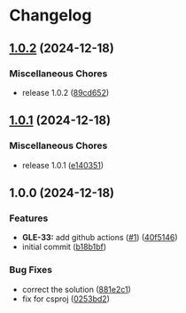 # Changelog

## [1.0.2](https://github.com/grantoncz/azure-fx-gdrive-folder-check/compare/v1.0.1...v1.0.2) (2024-12-18)


### Miscellaneous Chores

* release 1.0.2 ([89cd652](https://github.com/grantoncz/azure-fx-gdrive-folder-check/commit/89cd6527c55ad4021feb7dbbeeded8514e8eb033))

## [1.0.1](https://github.com/grantoncz/azure-fx-gdrive-folder-check/compare/v1.0.0...v1.0.1) (2024-12-18)


### Miscellaneous Chores

* release 1.0.1 ([e140351](https://github.com/grantoncz/azure-fx-gdrive-folder-check/commit/e1403510690fee3f255f938bbe715ed5e3289d96))

## 1.0.0 (2024-12-18)


### Features

* **GLE-33:** add github actions ([#1](https://github.com/grantoncz/azure-fx-gdrive-folder-check/issues/1)) ([40f5146](https://github.com/grantoncz/azure-fx-gdrive-folder-check/commit/40f5146ac932e8c69cb1cc388fb243e63b89da15))
* initial commit ([b18b1bf](https://github.com/grantoncz/azure-fx-gdrive-folder-check/commit/b18b1bf4da5e3aab03ff878fdc9c6520489dd5ea))


### Bug Fixes

* correct the solution ([881e2c1](https://github.com/grantoncz/azure-fx-gdrive-folder-check/commit/881e2c14f530f7a55a3bf3eac07edf6956978037))
* fix for csproj ([0253bd2](https://github.com/grantoncz/azure-fx-gdrive-folder-check/commit/0253bd269928bbfd728739f5d2d355e0fe708a5a))
